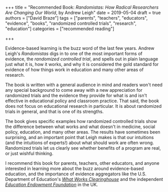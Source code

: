 +++
title = "Recommended Book: *Randomistas: How Radical Researchers Are Changing Our World*, by Andrew Leigh"
date = 2019-05-04
draft = true
authors = ["David Braze"]
tags = ["parents", "teachers", "educators", "evidence", "books", "randomized controlled trials", "research", "education"]
categories = ["recommended reading"]

+++

Evidence-based learning is the buzz word of the last few
years. Andrew Leigh's *Randomistas* digs in to one of the most
important forms of evidence, the *randomized controlled trial*, and
spells out in plain language just what it is, how it works, and why
it is considered the gold standard for evidence of how things work
in education and many other areas of research.

The book is written with a general audience in mind and readers
won't need any special background to come away with a new
appreciation for randomized trials and the evidence they provide for
what is and isn't effective in educational policy and classroom
practice. That said, the book does not focus on educational research
in particular. It is about randomized trials in general, and that is
one of its strengths. 

The book gives specific examples how randomized controlled trials
show the difference between what works and what doesn't in medicine,
social policy, education, and many other areas. The results have
sometimes been surprising, and an important point that Leigh makes
is that our intuitions (and the intuitions of experts!) about what
should work are often wrong. Randomized trials let us clearly see
whether benefits of a program are real, or just wishful thinking.

I recommend this book for parents, teachers, other educators, and
anyone interested in learning more about the buzz around
evidence-based education, and the importance of evidence aggregators
like the U.S. Department of Education's
[*What Works Clearinghouse*](https://ies.ed.gov/ncee/wwc/) and the
independent
[*Education Endowment Foundation*](https://educationendowmentfoundation.org.uk/)
in the UK.
   
